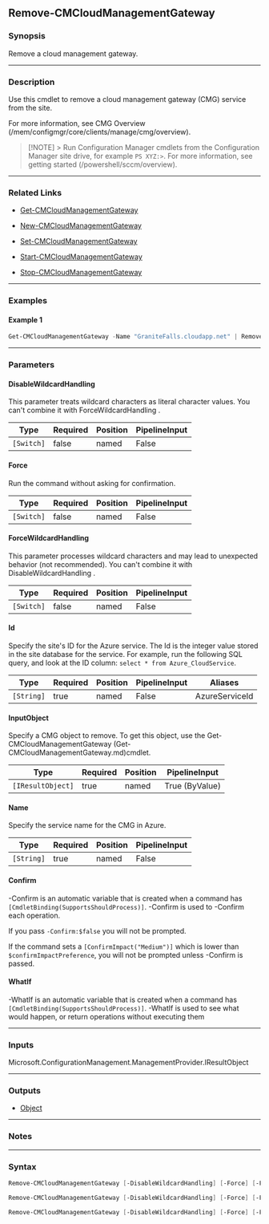 Remove-CMCloudManagementGateway
-------------------------------




### Synopsis
Remove a cloud management gateway.



---


### Description

Use this cmdlet to remove a cloud management gateway (CMG) service from the site.



For more information, see CMG Overview (/mem/configmgr/core/clients/manage/cmg/overview).



> [!NOTE] > Run Configuration Manager cmdlets from the Configuration Manager site drive, for example `PS XYZ:>`. For more information, see getting started (/powershell/sccm/overview).



---


### Related Links
* [Get-CMCloudManagementGateway](Get-CMCloudManagementGateway)



* [New-CMCloudManagementGateway](New-CMCloudManagementGateway)



* [Set-CMCloudManagementGateway](Set-CMCloudManagementGateway)



* [Start-CMCloudManagementGateway](Start-CMCloudManagementGateway)



* [Stop-CMCloudManagementGateway](Stop-CMCloudManagementGateway)





---


### Examples
#### Example 1
```PowerShell
Get-CMCloudManagementGateway -Name "GraniteFalls.cloudapp.net" | Remove-CMCloudManagementGateway
```



---


### Parameters
#### **DisableWildcardHandling**

This parameter treats wildcard characters as literal character values. You can't combine it with ForceWildcardHandling .






|Type      |Required|Position|PipelineInput|
|----------|--------|--------|-------------|
|`[Switch]`|false   |named   |False        |



#### **Force**

Run the command without asking for confirmation.






|Type      |Required|Position|PipelineInput|
|----------|--------|--------|-------------|
|`[Switch]`|false   |named   |False        |



#### **ForceWildcardHandling**

This parameter processes wildcard characters and may lead to unexpected behavior (not recommended). You can't combine it with DisableWildcardHandling .






|Type      |Required|Position|PipelineInput|
|----------|--------|--------|-------------|
|`[Switch]`|false   |named   |False        |



#### **Id**

Specify the site's ID for the Azure service. The Id is the integer value stored in the site database for the service. For example, run the following SQL query, and look at the ID column: `select * from Azure_CloudService`.






|Type      |Required|Position|PipelineInput|Aliases       |
|----------|--------|--------|-------------|--------------|
|`[String]`|true    |named   |False        |AzureServiceId|



#### **InputObject**

Specify a CMG object to remove. To get this object, use the Get-CMCloudManagementGateway (Get-CMCloudManagementGateway.md)cmdlet.






|Type             |Required|Position|PipelineInput |
|-----------------|--------|--------|--------------|
|`[IResultObject]`|true    |named   |True (ByValue)|



#### **Name**

Specify the service name for the CMG in Azure.






|Type      |Required|Position|PipelineInput|
|----------|--------|--------|-------------|
|`[String]`|true    |named   |False        |



#### **Confirm**
-Confirm is an automatic variable that is created when a command has ```[CmdletBinding(SupportsShouldProcess)]```.
-Confirm is used to -Confirm each operation.

If you pass ```-Confirm:$false``` you will not be prompted.


If the command sets a ```[ConfirmImpact("Medium")]``` which is lower than ```$confirmImpactPreference```, you will not be prompted unless -Confirm is passed.

#### **WhatIf**
-WhatIf is an automatic variable that is created when a command has ```[CmdletBinding(SupportsShouldProcess)]```.
-WhatIf is used to see what would happen, or return operations without executing them


---


### Inputs
Microsoft.ConfigurationManagement.ManagementProvider.IResultObject





---


### Outputs
* [Object](https://learn.microsoft.com/en-us/dotnet/api/System.Object)






---


### Notes




---


### Syntax
```PowerShell
Remove-CMCloudManagementGateway [-DisableWildcardHandling] [-Force] [-ForceWildcardHandling] -Id <String> [-Confirm] [-WhatIf] [<CommonParameters>]
```
```PowerShell
Remove-CMCloudManagementGateway [-DisableWildcardHandling] [-Force] [-ForceWildcardHandling] -InputObject <IResultObject> [-Confirm] [-WhatIf] [<CommonParameters>]
```
```PowerShell
Remove-CMCloudManagementGateway [-DisableWildcardHandling] [-Force] [-ForceWildcardHandling] -Name <String> [-Confirm] [-WhatIf] [<CommonParameters>]
```
